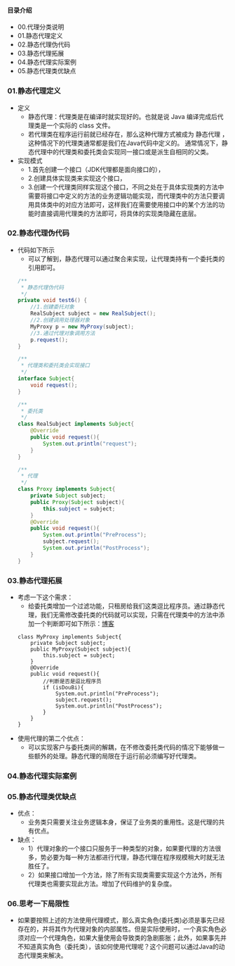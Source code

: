 #### 目录介绍
- 00.代理分类说明
- 01.静态代理定义
- 02.静态代理伪代码
- 03.静态代理拓展
- 04.静态代理实际案例
- 05.静态代理类优缺点






### 01.静态代理定义
- 定义
    - 静态代理：代理类是在编译时就实现好的。也就是说 Java 编译完成后代理类是一个实际的 class 文件。
    - 若代理类在程序运行前就已经存在，那么这种代理方式被成为 静态代理 ，这种情况下的代理类通常都是我们在Java代码中定义的。 通常情况下，静态代理中的代理类和委托类会实现同一接口或是派生自相同的父类。 
- 实现模式
    - 1.首先创建一个接口（JDK代理都是面向接口的），
    - 2.创建具体实现类来实现这个接口，
    - 3.创建一个代理类同样实现这个接口，不同之处在于具体实现类的方法中需要将接口中定义的方法的业务逻辑功能实现，而代理类中的方法只要调用具体类中的对应方法即可，这样我们在需要使用接口中的某个方法的功能时直接调用代理类的方法即可，将具体的实现类隐藏在底层。




### 02.静态代理伪代码
- 代码如下所示
    - 可以了解到，静态代理可以通过聚合来实现，让代理类持有一个委托类的引用即可。
    ```java
    /**
     * 静态代理伪代码
     */
    private void test6() {
        //1.创建委托对象
        RealSubject subject = new RealSubject();
        //2.创建调用处理器对象
        MyProxy p = new MyProxy(subject);
        //3.通过代理对象调用方法
        p.request();
    }
    
    /**
     * 代理类和委托类会实现接口
     */
    interface Subject{
        void request();
    }
    
    /**
     * 委托类
     */
    class RealSubject implements Subject{
        @Override
        public void request(){
            System.out.println("request");
        }
    }
    
    /**
     * 代理
     */
    class Proxy implements Subject{
        private Subject subject;
        public Proxy(Subject subject){
            this.subject = subject;
        }
        @Override
        public void request(){
            System.out.println("PreProcess");
            subject.request();
            System.out.println("PostProcess");
        }
    }
    ```


### 03.静态代理拓展
- 考虑一下这个需求：
    - 给委托类增加一个过滤功能，只租房给我们这类逗比程序员。通过静态代理，我们无需修改委托类的代码就可以实现，只需在代理类中的方法中添加一个判断即可如下所示：[博客](https://github.com/yangchong211/YCBlogs)
    ```
    class MyProxy implements Subject{
        private Subject subject;
        public MyProxy(Subject subject){
            this.subject = subject;
        }
        @Override
        public void request(){
            //判断是否是逗比程序员
            if (isDouBi){
                System.out.println("PreProcess");
                subject.request();
                System.out.println("PostProcess");
            }
        }
    }
    ```
- 使用代理的第二个优点：
    - 可以实现客户与委托类间的解耦，在不修改委托类代码的情况下能够做一些额外的处理。静态代理的局限在于运行前必须编写好代理类。



### 04.静态代理实际案例




### 05.静态代理类优缺点
- 优点：
    - 业务类只需要关注业务逻辑本身，保证了业务类的重用性。这是代理的共有优点。
- 缺点：
    - 1）代理对象的一个接口只服务于一种类型的对象，如果要代理的方法很多，势必要为每一种方法都进行代理，静态代理在程序规模稍大时就无法胜任了。
    - 2）如果接口增加一个方法，除了所有实现类需要实现这个方法外，所有代理类也需要实现此方法。增加了代码维护的复杂度。



### 06.思考一下局限性
- 如果要按照上述的方法使用代理模式，那么真实角色(委托类)必须是事先已经存在的，并将其作为代理对象的内部属性。但是实际使用时，一个真实角色必须对应一个代理角色，如果大量使用会导致类的急剧膨胀；此外，如果事先并不知道真实角色（委托类），该如何使用代理呢？这个问题可以通过Java的动态代理类来解决。












